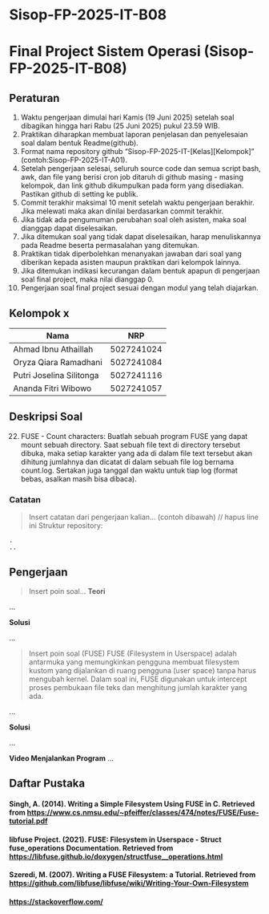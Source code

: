 # Sisop-FP-2025-IT-B08

# Final Project Sistem Operasi (Sisop-FP-2025-IT-B08)

## Peraturan
1. Waktu pengerjaan dimulai hari Kamis (19 Juni 2025) setelah soal dibagikan hingga hari Rabu (25 Juni 2025) pukul 23.59 WIB.
2. Praktikan diharapkan membuat laporan penjelasan dan penyelesaian soal dalam bentuk Readme(github).
3. Format nama repository github “Sisop-FP-2025-IT-[Kelas][Kelompok]” (contoh:Sisop-FP-2025-IT-A01).
4. Setelah pengerjaan selesai, seluruh source code dan semua script bash, awk, dan file yang berisi cron job ditaruh di github masing - masing kelompok, dan link github dikumpulkan pada form yang disediakan. Pastikan github di setting ke publik.
5. Commit terakhir maksimal 10 menit setelah waktu pengerjaan berakhir. Jika melewati maka akan dinilai berdasarkan commit terakhir.
6. Jika tidak ada pengumuman perubahan soal oleh asisten, maka soal dianggap dapat diselesaikan.
7. Jika ditemukan soal yang tidak dapat diselesaikan, harap menuliskannya pada Readme beserta permasalahan yang ditemukan.
8. Praktikan tidak diperbolehkan menanyakan jawaban dari soal yang diberikan kepada asisten maupun praktikan dari kelompok lainnya.
9. Jika ditemukan indikasi kecurangan dalam bentuk apapun di pengerjaan soal final project, maka nilai dianggap 0.
10. Pengerjaan soal final project sesuai dengan modul yang telah diajarkan.

## Kelompok x

Nama | NRP
--- | ---
Ahmad Ibnu Athaillah | 5027241024
Oryza Qiara Ramadhani | 5027241084
Putri Joselina Silitonga | 5027241116
Ananda Fitri Wibowo | 5027241057

## Deskripsi Soal

22. FUSE - Count characters: Buatlah sebuah program FUSE yang dapat mount sebuah directory. Saat sebuah file text di directory tersebut dibuka, maka setiap karakter yang ada di dalam file text tersebut akan dihitung jumlahnya dan dicatat di dalam sebuah file log bernama count.log. Sertakan juga tanggal dan waktu untuk tiap log (format bebas, asalkan masih bisa dibaca).

### Catatan

> Insert catatan dari pengerjaan kalian... (contoh dibawah) // hapus line ini
Struktur repository:
```
.
..
```

## Pengerjaan

> Insert poin soal...
**Teori**

...

**Solusi**

...

> Insert poin soal (FUSE)
FUSE (Filesystem in Userspace) adalah antarmuka yang memungkinkan pengguna membuat filesystem kustom yang dijalankan di ruang pengguna (user space) tanpa harus mengubah kernel. Dalam soal ini, FUSE digunakan untuk intercept proses pembukaan file teks dan menghitung jumlah karakter yang ada.

...

**Solusi**

...

**Video Menjalankan Program**
...

## Daftar Pustaka

#### Singh, A. (2014). Writing a Simple Filesystem Using FUSE in C. Retrieved from https://www.cs.nmsu.edu/~pfeiffer/classes/474/notes/FUSE/Fuse-tutorial.pdf
#### libfuse Project. (2021). FUSE: Filesystem in Userspace - Struct fuse_operations Documentation. Retrieved from https://libfuse.github.io/doxygen/structfuse__operations.html
#### Szeredi, M. (2007). Writing a FUSE Filesystem: a Tutorial. Retrieved from https://github.com/libfuse/libfuse/wiki/Writing-Your-Own-Filesystem
#### https://stackoverflow.com/
